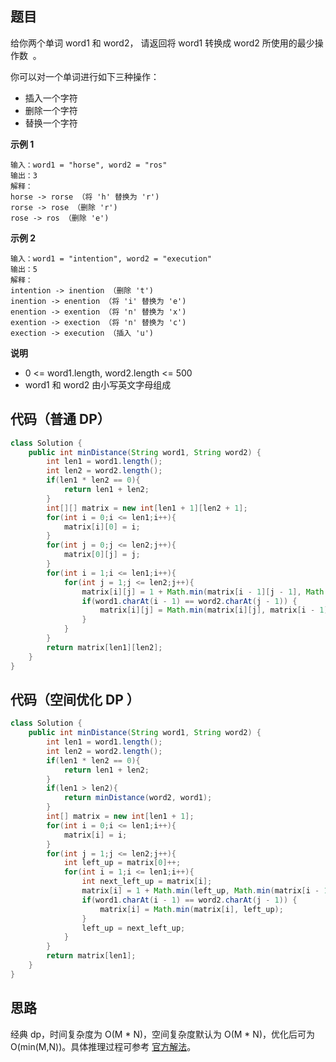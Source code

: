## 题目
给你两个单词 word1 和 word2， 请返回将 word1 转换成 word2 所使用的最少操作数  。

你可以对一个单词进行如下三种操作：

* 插入一个字符
* 删除一个字符
* 替换一个字符

**示例 1**
```
输入：word1 = "horse", word2 = "ros"
输出：3
解释：
horse -> rorse （将 'h' 替换为 'r')
rorse -> rose （删除 'r')
rose -> ros （删除 'e')
```

**示例 2**
```
输入：word1 = "intention", word2 = "execution"
输出：5
解释：
intention -> inention （删除 't')
inention -> enention （将 'i' 替换为 'e')
enention -> exention （将 'n' 替换为 'x')
exention -> exection （将 'n' 替换为 'c')
exection -> execution （插入 'u')
```

**说明**
* 0 <= word1.length, word2.length <= 500
* word1 和 word2 由小写英文字母组成

## 代码（普通 DP）
```Java
class Solution {
    public int minDistance(String word1, String word2) {
        int len1 = word1.length();
        int len2 = word2.length();
        if(len1 * len2 == 0){
            return len1 + len2;
        }
        int[][] matrix = new int[len1 + 1][len2 + 1];
        for(int i = 0;i <= len1;i++){
            matrix[i][0] = i;
        }
        for(int j = 0;j <= len2;j++){
            matrix[0][j] = j;
        }
        for(int i = 1;i <= len1;i++){
            for(int j = 1;j <= len2;j++){
                matrix[i][j] = 1 + Math.min(matrix[i - 1][j - 1], Math.min(matrix[i - 1][j], matrix[i][j - 1]));
                if(word1.charAt(i - 1) == word2.charAt(j - 1)) {
                    matrix[i][j] = Math.min(matrix[i][j], matrix[i - 1][j - 1]);
                }
            }
        }
        return matrix[len1][len2];
    }
}
```

## 代码（空间优化 DP ）
```Java
class Solution {
    public int minDistance(String word1, String word2) {
        int len1 = word1.length();
        int len2 = word2.length();
        if(len1 * len2 == 0){
            return len1 + len2;
        }
        if(len1 > len2){
            return minDistance(word2, word1);
        }
        int[] matrix = new int[len1 + 1];
        for(int i = 0;i <= len1;i++){
            matrix[i] = i;
        }
        for(int j = 1;j <= len2;j++){
            int left_up = matrix[0]++;
            for(int i = 1;i <= len1;i++){
                int next_left_up = matrix[i];
                matrix[i] = 1 + Math.min(left_up, Math.min(matrix[i - 1], matrix[i]));
                if(word1.charAt(i - 1) == word2.charAt(j - 1)) {
                    matrix[i] = Math.min(matrix[i], left_up);
                }
                left_up = next_left_up;
            }
        }
        return matrix[len1];
    }
}
```
## 思路

经典 dp，时间复杂度为 O(M * N)，空间复杂度默认为 O(M * N)，优化后可为 O(min(M,N))。具体推理过程可参考 [官方解法](https://leetcode.cn/problems/edit-distance/solution/bian-ji-ju-chi-by-leetcode-solution/)。